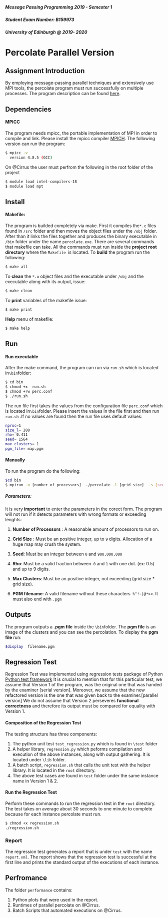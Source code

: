 
##### Message Passing Programming 2019 - Semester 1
##### Student Exam Number: B159973
##### University of Edinburgh @ 2019- 2020

# Percolate Parallel Version 
## Assignment Introduction

By employing message-passing parallel techniques and extensively use MPI tools, the percolate program must run successfully on multiple processes. The program description can be found [here](ext/MPP-coursework.pdf).

## Dependencies
#### MPICC
The program needs mpicc, the portable implementation of MPI in order to compile and link. Please install the mpicc compiler [MPICH](https://www.mpich.org/static/docs/latest/www1/mpicc.html).
The following version can run the program:
```sh
$ mpicc -v
  version 4.8.5 (GCC) 
```
On @Cirrus the user must perfrom the following in the root folder of the project
```sh
$ module load intel-compilers-18
$ module load mpt
```

## Install

#### Makefile:
The program is builded  completely via make. First it compiles the`*.c` files found in `/src` folder and then moves the object files under the `/obj` folder. After than it links the files together and produces the binary executable  in `/bin` folder under the name `percolate.exe`. 
There are several commands that makefile can take. All the commands must run inside the **project root directory** where the `Makefile `is located.
To **build** the program run the following:
```sh
$ make all
```
To **clean** the  `*.o` object files and the executable under `/obj` and the executable along with its output, issue:
```sh
$ make clean
```
To **print**  variables of the makefile issue:
```sh
$ make print
```
**Help** menu of makefile:
```sh
$ make help
```
## Run

#### Run executable
After the make command, the program can run via `run.sh` which is located in`\bin`folder:
```sh
$ cd bin
$ chmod +x  run.sh
$ chmod +rw perc.conf
$ ./run.sh
```
The run file first takes the values from the configuration file `perc.conf`  which is located in`\bin`folder. Please insert the values in the file first and then run `run.sh` .If no values are found then the run file uses default values: 
```sh
nproc=1
size_l= 288
rho= 0.411
seed= 1564 
max_clusters= 1
pgm_file= map.pgm
```

#### Manually
To run the program do the following:
```sh
$cd bin 
$ mpirun -n [number of processors]  ./percolate -l [grid size]  -s [seed]  -r [rho]  -m [max clusters]  -p [filename.pgm] 
```

##### Parameters:

It is very **important** to enter the parameters in the corect form. The program will not run if it detects parameters with wrong formats or exceeding lenghts:

1.  **Number of Processors** : A reasonable amount of processors to run on.

2.  **Grid Size** : Must be an positive integer, up to `9` digits. Allocation of a huge map may crush the system.

3. **Seed**: Must be an integer between `0` and `900,000,000`

4. **Rho**: Must be a valid fraction between` 0` and `1` with one dot. (ex: 0.5) and up to 9 digits.

5. **Max Clusters**:  Must be an positive integer, not exceeding (grid size * grid size).

6. **PGM filename**: A valid filename without these characters` %^!~|@*><`. It must also end with `.pgm` 

## Outputs
The program outputs a **.pgm file** inside the `\bin`folder. The **pgm file** is an image of the clusters and you can see the percolation.
To display the **pgm file** run: 
```sh
$display  filename.pgm
```

## Regression Test

Regression Test was implemented using regression tests package of Python [Python test framework](https://docs.python.org/2/library/test.html#module-test)
It is crucial to mention that for this particular test, we assume that Version 1 of the program, was the original one that was handed by the examiner [serial version].
Moreover, we assume that the new refactored version is the one that was given back to the examiner.[parallel version]
We do not assume that Version 2 perseveres **functional correctness** and therefore its output must be compared for equality with Version 1. 

#### Composition of the Regression Test
The testing structure has three components: 
1. The python unit test `test_regression.py` which is found in `\test` folder
2. A helper library, `regression.py` which peforms compilation and execution of the above instances, along with output gathering. It is located under `\lib` folder.
3. A batch script, `regression.sh` that calls the unit test with the helper library. It is located in the `root` directory.
4. The above test cases are found in `test` folder under the same instance name in Version 1 & 2. 

#### Run the Regression Test

Perform these commands to run the regression test in the `root` directory. The test takes on average about 30 seconds to one minute to complete because for each instance percolate must run.

```sh
$ chmod +x regression.sh
./regression.sh
```
### Report

The regression test generates a report that is under `test` with the name `report.xml`. The report shows that
the regression test is successful at the first line and prints the standard output of the executions of each instance. 

## Perfromance

The folder `performance` contains:
1. Python plots that were used in the report.
2. Runtimes of parallel percolate on @Cirrus.
3. Batch Scripts that automated executions on @Cirrus. 